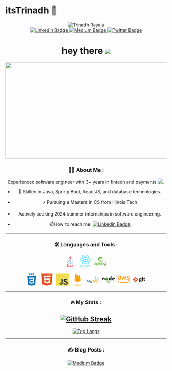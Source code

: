 # itsTrinadh 👋


<div id="header" align="center">
  <img src="https://media.giphy.com/media/M9gbBd9nbDrOTu1Mqx/giphy.gif" width="100" title="Trinadh Rayala"/>

<!-- <div id="badges">
  <img src="https://img.shields.io/badge/LinkedIn-blue?style=for-the-badge&logo=linkedin&logoColor=white" alt="LinkedIn Badge"/>
  <img src="https://img.shields.io/badge/YouTube-red?style=for-the-badge&logo=youtube&logoColor=white" alt="Youtube Badge"/>
  <img src="https://img.shields.io/badge/Twitter-blue?style=for-the-badge&logo=twitter&logoColor=white" alt="Twitter Badge"/>
</div>
 -->

 <div id="badges">
  <a href="https://www.linkedin.com/in/trinadhrayala/">
    <img src="https://img.shields.io/badge/LinkedIn-blue?style=for-the-badge&logo=linkedin&logoColor=white" alt="LinkedIn Badge"/>
  </a>
  <a href="https://medium.com/@trinadhrayala">
    <img src="https://img.shields.io/badge/Medium-red?style=for-the-badge&logo=Medium&logoColor=white" alt="Medium Badge"/>
  </a>
  <a href="https://twitter.com/3nadhrayala">
    <img src="https://img.shields.io/badge/Twitter-blue?style=for-the-badge&logo=twitter&logoColor=white" alt="Twitter Badge"/>
  </a>
</div>



<h1>
  hey there
  <img src="https://media.giphy.com/media/hvRJCLFzcasrR4ia7z/giphy.gif" width="30px"/>
</h1>

<div align="center">
  <img src="https://media.giphy.com/media/dWesBcTLavkZuG35MI/giphy.gif" width="600" height="300"/>
</div>

### :man_technologist: About Me :
Experienced software engineer with 3+ years in fintech and payments <img src="https://media.giphy.com/media/WUlplcMpOCEmTGBtBW/giphy.gif" width="30">.

- :telescope: Skilled in Java, Spring Boot, ReactJS, and database technologies.
- :zap: Pursuing a Masters in CS from Illinois Tech
- Actively seeking 2024 summer internships in software engineering.

- :mailbox:How to reach me: [![Linkedin Badge](https://img.shields.io/badge/-Trinadh-blue?style=flat&logo=Linkedin&logoColor=white)](https://www.linkedin.com/in/trinadhrayala/)

---

### :hammer_and_wrench: Languages and Tools :
<div>
  <img src="https://github.com/devicons/devicon/blob/master/icons/java/java-original-wordmark.svg" title="Java" alt="Java" width="40" height="40"/>&nbsp;
  <img src="https://github.com/devicons/devicon/blob/master/icons/react/react-original-wordmark.svg" title="React" alt="React" width="40" height="40"/>&nbsp;
  <img src="https://github.com/devicons/devicon/blob/master/icons/spring/spring-original-wordmark.svg" title="Spring" alt="Spring" width="40" height="40"/>&nbsp;
  
  <img src="https://github.com/devicons/devicon/blob/master/icons/css3/css3-plain-wordmark.svg"  title="CSS3" alt="CSS" width="40" height="40"/>&nbsp;
  <img src="https://github.com/devicons/devicon/blob/master/icons/html5/html5-original.svg" title="HTML5" alt="HTML" width="40" height="40"/>&nbsp;
  <img src="https://github.com/devicons/devicon/blob/master/icons/javascript/javascript-original.svg" title="JavaScript" alt="JavaScript" width="40" height="40"/>&nbsp;
  <img src="https://github.com/devicons/devicon/blob/master/icons/firebase/firebase-plain-wordmark.svg" title="Firebase" alt="Firebase" width="40" height="40"/>&nbsp;
  <img src="https://github.com/devicons/devicon/blob/master/icons/mysql/mysql-original-wordmark.svg" title="MySQL"  alt="MySQL" width="40" height="40"/>&nbsp;
  <img src="https://github.com/devicons/devicon/blob/master/icons/nodejs/nodejs-original-wordmark.svg" title="NodeJS" alt="NodeJS" width="40" height="40"/>&nbsp;
 <img src="https://github.com/devicons/devicon/blob/master/icons/amazonwebservices/amazonwebservices-plain-wordmark.svg" title="AWS" alt="AWS" width="40" height="40"/>&nbsp;
<img src="https://github.com/devicons/devicon/blob/master/icons/git/git-original-wordmark.svg" title="Git" alt="Git" width="40" height="40"/>&nbsp;
 
</div>

---

### :fire: My Stats :
<a href="https://git.io/streak-stats"><img src="https://github-readme-streak-stats.herokuapp.com?user=rayalatrinadh&theme=dark&date_format=M%20j%5B%2C%20Y%5D" alt="GitHub Streak" /></a>
---
  [![Top Langs](https://github-readme-stats.vercel.app/api/top-langs/?username=rayalatrinadh&layout=compact&theme=vision-friendly-dark)](https://github.com/anuraghazra/github-readme-stats)


---

### :writing_hand: Blog Posts :

<!-- BLOG-POST-LIST:START -->
 <div id="badges">
<a href="https://medium.com/@3nadhmail">
    <img src="https://img.shields.io/badge/Medium-red?style=for-the-badge&logo=Medium&logoColor=white" alt="Medium Badge"/>
<!-- BLOG-POST-LIST:END -->
</a>
 </div>

</div>
